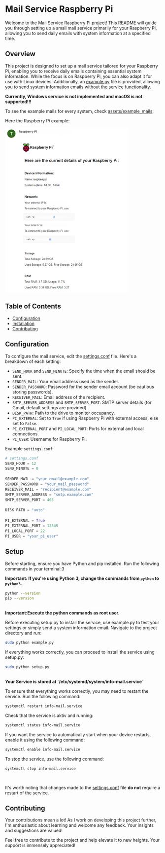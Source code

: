 # Mail Service Raspberry Pi

Welcome to the Mail Service Raspberry Pi project! This README will guide you through setting up a small mail service primarily for your Raspberry Pi, allowing you to send daily emails with system information at a specified time.

## Overview

This project is designed to set up a mail service tailored for your Raspberry Pi, enabling you to receive daily emails containing essential system information. 
While the focus is on Raspberry Pi, you can also adapt it for use with Linux devices. 
Additionally, an [example.py](example.py) file is provided, allowing you to send system information emails without the service functionality.

<b>Currently, Windows service is not implemented and macOS is not supported!!!</b>

To see the example mails for every system, check [assets/example_mails](assets/example_mails):

Here the Raspberry Pi example:

<img src="assets/example_mails/pi.png" alt="Image" width="400">

## Table of Contents

- [Configuration](#configuration)
- [Installation](#installation)
- [Contributing](#contributing)

## Configuration

To configure the mail service, edit the [settings.conf](settings.conf) file. Here's a breakdown of each setting:

- `SEND_HOUR` and `SEND_MINUTE`: Specify the time when the email should be sent.
- `SENDER_MAIL`: Your email address used as the sender.
- `SENDER_PASSWORD`: Password for the sender email account (be cautious storing passwords).
- `RECEIVER_MAIL`: Email address of the recipient.
- `SMTP_SERVER_ADDRESS` and `SMTP_SERVER_PORT`: SMTP server details (for Gmail, default settings are provided).
- `DISK_PATH`: Path to the drive to monitor occupancy.
- `PI_EXTERNAL`: Set to `True` if using Raspberry Pi with external access, else set to `False`.
- `PI_EXTERNAL_PORT` and `PI_LOCAL_PORT`: Ports for external and local connections.
- `PI_USER`: Username for Raspberry Pi.

Example `settings.conf`:

```python
# settings.conf
SEND_HOUR = 12
SEND_MINUTE = 0

SENDER_MAIL = "your_email@example.com"
SENDER_PASSWORD = "your_mail_password"
RECEIVER_MAIL = "recipient@example.com"
SMTP_SERVER_ADDRESS = "smtp.example.com"
SMTP_SERVER_PORT = 465

DISK_PATH = "auto"

PI_EXTERNAL = True
PI_EXTERNAL_PORT = 12345
PI_LOCAL_PORT = 22
PI_USER = "your_pi_user"
````

## Setup
Before starting, ensure you have Python and pip installed. Run the following commands in your terminal:3

<b> Important: If you're using Python 3, change the commands from `python` to `python3`.</b>

````bash
python --version
pip --version
````

<br>
<b> Important:Execute the python commands as root user.</b>

Before executing setup.py to install the service, use example.py to test your settings or simply send a system information email. Navigate to the project directory and run:
````bash
sudo python example.py
````
If everything works correctly, you can proceed to install the service using setup.py:

````bash
sudo python setup.py
````
<br>
<b>Your Service is stored at `/etc/systemd/system/info-mail.service`</b>

To ensure that everything works correctly, you may need to restart the service. Run the following command:
````bash
systemctl restart info-mail.service
````
Check that the service is aktiv and running:
````bash
systemctl status info-mail.service
````
If you want the service to automatically start when your device restarts, enable it using the following command:
````bash
systemctl enable info-mail.service
````
To stop the service, use the following command:
````bash
systemctl stop info-mail.service
````
<br>

It's worth noting that changes made to the [settings.conf](settings.conf) file <b>do not</b> require a restart of the service.

## Contributing
Your contributions mean a lot! As I work on developing this project further, I'm enthusiastic about learning and welcome any feedback. Your insights and suggestions are valued!

Feel free to contribute to the project and help elevate it to new heights. Your support is immensely appreciated!
